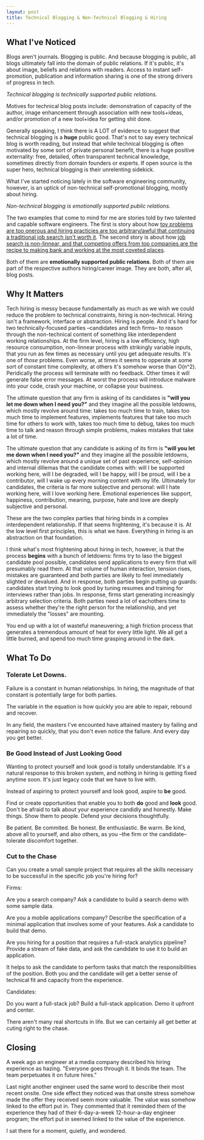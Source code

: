 ```yaml
---
layout: post
title: Technical Blogging & Non-Technical Blogging & Hiring
---
```


## What I've Noticed

Blogs aren't journals. Blogging is public. And because blogging is public, all blogs ultimately fall into the domain of public relations. If it's public, it's about image, beliefs and relations with readers. Access to instant self-promotion, publication and information sharing is one of the strong drivers of progress in tech.

*Technical blogging is technically supported public relations.*

Motives for technical blog posts include: demonstration of capacity of the author, image enhancement through association with new tools+ideas, and/or promotion of a new tool+idea for getting shit done.

Generally speaking, I think there is A LOT of evidence to suggest that technical blogging is a **huge** public good. That's not to say every technical blog is worth reading, but instead that while technical blogging is often motivated by some sort of private personal benefit, there is a huge positive externality: free, detailed, often transparent technical knowledge, sometimes directly from domain founders or experts. If open source is the super hero, technical blogging is their unrelenting sidekick.

What I've started noticing lately in the software engineering community, however, is an uptick of non-technical self-promotional blogging, mostly about hiring.

*Non-technical blogging is emotionally supported public relations.*

The two examples that come to mind for me are stories told by two talented and capable software engineers. The first is story about how [toy problems are too onerous and hiring practicies are too arbitrary/awful that continuing a traditional job search isn't worth it](https://news.ycombinator.com/item?id=11579757). The second story is about how [job search is non-linnear, and that competing offers from top companies are the recipe to making bank and working at the most coveted places](https://news.ycombinator.com/item?id=11552780). 

Both of them are **emotionally supported public relations**. Both of them are part of the respective authors hiring/career image. They are both, after all, blog posts.

## Why It Matters

Tech hiring is messy because fundamentally as much as we wish we could reduce the problem to technical constraints, hiring is non-technical. Hiring isn't a framework, interface or abstraction. Hiring is people. And it's hard for two technically-focused parties –candidates and tech firms– to reason through the non-technical content of something like interdependent working relationships. At the firm level, hiring is a low efficiency, high resource consumption, non-linnear process with strikingly variable inputs, that you run as few times as necessary until you get adequate results. It's one of *those* problems. Even worse, at times it seems to opperate at some sort of constant time complexity, at others it's somehow worse than O(n^2). Peridically the process will terminate with no feedback. Other times it will generate false error messages. At worst the process will introduce malware into your code, crash your machine, or collapse your business.

The ultimate question that any firm is asking of its candidates is **"will you let me down when I need you?"** and they imagine all the possible letdowns, which mostly revolve around time: takes too much time to train, takes too much time to implement features, implements features that take too much time for others to work with, takes too much time to debug, takes too much time to talk and reason through simple problems, makes mistakes that take a lot of time.

The ultimate question that any candidate is asking of its firm is **"will you let me down when I need you?"** and they imagine all the possible letdowns, which mostly revolve around a unique set of past experience, self-opinion and internal dillemas that the candidate comes with: will I be supported working here, will I be degraded, will I be happy, will I be proud, will I be a contributor, will I wake up every morning content with my life. Ultimately for candidates, the criteria is far more subjective and personal: will I hate working here, will I love working here. Emotional experiences like support, happiness, contribution, meaning, purpose, hate and love are deeply subjective and personal.

These are the two complex parties that hiring binds in a complex interdependent relationship. If that seems frightening, it's because it is. At the low level first principles, this is what we have. Everything in hiring is an abstraction on that foundation.

I think what's most frightening about hiring in tech, however, is that the process **begins** with a bunch of letdowns: firms try to laso the biggest candidate pool possible, candidates send applications to every firm that will presumably read them. At that volume of human interaction, tension rises, mistakes are guaranteed and both parties are likely to feel immediately slighted or devalued. And in response, both parties begin putting up guards: candidates start trying to look good by tuning resumes and training for interviews rather than jobs. In response, firms start generating increasingly arbitrary selection criteria.  Both parties need a lot of eachothers time to assess whether they're the right person for the relationship, and yet immediately the "losses" are mounting. 

You end up with a lot of wasteful maneuvering; a high friction process that generates a tremendous amount of heat for every little light. We all get a little burned, and spend too much time grasping around in the dark.

## What To Do

### Tolerate Let Downs.

Failure is a constant in human relationships. In hiring, the magnitude of that constant is potentially large for both parties.

The variable in the equation is how quickly you are able to repair, rebound and recover.

In any field, the masters I've encounted have attained mastery by failing and repairing so quickly, that you don't even notice the failure. And every day you get better.

### Be Good Instead of Just Looking Good
	
Wanting to protect yourself and look good is totally understandable. It's a natural response to this broken system, and nothing in hiring is getting fixed anytime soon. It's just legacy code that we have to live with.

Instead of aspiring to protect yourself and look good, aspire to **be** good. 

Find or create opportunities that enable you to both **do** good and **look** good. Don't be afraid to talk about your experience candidly and honestly.  Make things. Show them to people. Defend your decisions thoughtfully.

Be patient. Be commited. Be honest. Be enthusiastic. Be warm. Be kind, above all to yourself, and also others, as you –the firm or the candidate– tolerate discomfort together.

### Cut to the Chase

Can you create a small sample project that requires all the skills necessary to be successful in the specific job you're hiring for?

Firms:

Are you a search company? Ask a candidate to build a search demo with some sample data.

Are you a mobile applications company? Describe the specification of a minimal application that involves some of your features. Ask a candidate to build that demo.

Are you hiring for a position that requires a full-stack analytics pipeline? Provide a stream of fake data, and ask the candidate to use it to build an application.

It helps to ask the candidate to perform tasks that match the responsibilities of the position. Both you and the candidate will get a better sense of technical fit and capacity from the experience.

Candidates:

Do you want a full-stack job? Build a full-stack application. Demo it upfront and center.

There aren't many real shortcuts in life. But we can certainly all get better at cuting right to the chase.

## Closing

A week ago an engineer at a media company described his hiring experience as hazing. "Everyone goes through it. It binds the team. The team perpetuates it on future hires."

Last night another engineer used the same word to describe their most recent onsite. One side effect they noticed was that onsite stress somehow made the offer they received seem more valuable. The value was somehow linked to the effort put in. They commented that it reminded them of the experience they had of their 6-day-a-week 12-hour-a-day engineer program; the effort put in seemed linked to the value of the experience.

I sat there for a moment, quietly, and wondered.


